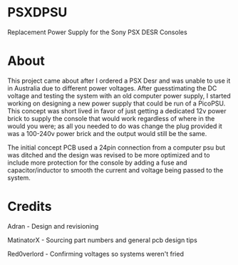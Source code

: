 # PSXDPSU
Replacement Power Supply for the Sony PSX DESR Consoles

# About
This project came about after I ordered a PSX Desr and was unable to use it in Australia due to different power voltages. After guesstimating the DC voltage and testing the system with an old computer power supply, I started working on designing a new power supply that could be run of a PicoPSU. This concept was short lived in favor of just getting a dedicated 12v power brick to supply the console that would work regardless of where in the would you were; as all you needed to do was change the plug provided it was a 100-240v power brick and the output would still be the same. 

The initial concept PCB used a 24pin connection from a computer psu but was ditched and the design was revised to be more optimized and to include more protection for the console by adding a fuse and capacitor/inductor to smooth the current and voltage being passed to the system.

# Credits
Adran - Design and revisioning

MatinatorX - Sourcing part numbers and general pcb design tips

Red0verlord - Confirming voltages so systems weren't fried

